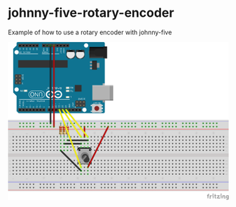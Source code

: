 # johnny-five-rotary-encoder
Example of how to use a rotary encoder with johnny-five


![Diagram](https://raw.githubusercontent.com/akinnee/johnny-five-rotary-encoder/master/Arduino%20Rotary%20Encoder_bb.png)
